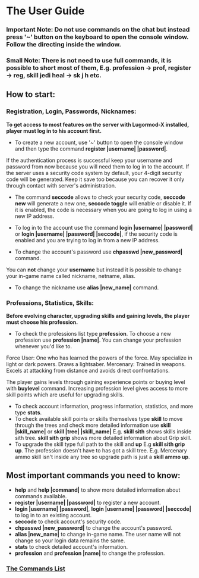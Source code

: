 # The User Guide

### Important Note: Do not use commands on the chat but instead press '~' button on the keyboard to open the console window. Follow the directing inside the window.
### Small Note: There is not need to use full commands, it is possible to short most of them, E.g. profession -> prof, register -> reg, skill jedi heal -> sk j h etc.

## How to start:

### Registration, Login, Passwords, Nicknames:
**To get access to most features on the server with Lugormod-X installed, player must log in to his account first.**

- To create a new account, use '~' button to open the console window and then type the command **register |username| |password|**.

If the authentication process is successful keep your username and password from now because you will need them to log in to the account.
If the server uses a security code system by default, your 4-digit security code will be generated. Keep it save too because you can recover it only through contact with server's administration.
- The command **seccode** allows to check your security code, **seccode new** will generate a new one, **seccode toggle** will enable or disable it. If it is enabled, the code is necessary when you are going to log in using a new IP address.

- To log in to the account use the command **login |username| |password|** or **login |username| |password| |seccode|**, if the security code is enabled and you are trying to log in from a new IP address.

- To change the account's password use **chpasswd |new_password|** command.

You can **not** change your **username** but instead it is possible to change your in-game name called nickname, netname, alias.
- To change the nickname use **alias |new_name|** command.

### Professions, Statistics, Skills:
**Before evolving character, upgrading skills and gaining levels, the player must choose his profession.**

- To check the professions list type **profession**.  To choose a new profession use **profession |name|**. You can change your profession whenever you'd like to.

Force User: One who has learned the powers of the force. May specialize in light or dark powers. Draws a lightsaber. 
Mercenary: Trained in weapons. Excels at attacking from distance and avoids direct confrontations.

The player gains levels through gaining experience points or buying level with **buylevel** command.
Increasing profession level gives access to more skill points which are useful for upgrading skills.

- To check account information, progress information, statistics, and more type **stats**.
- To check available skill points or skills themselves type **skill** to move through the trees and check more detailed information use **skill |skill_name|** or **skill |tree| |skill_name|**
E.g. **skill sith** shows skills inside sith tree. **skill sith grip** shows more detailed information about Grip skill.
- To upgrade the skill type full path to the skill and **up** E.g **skill sith grip up**. 
The profession doesn't have to has got a skill tree. E.g. Mercenary ammo skill isn't inside any tree so upgrade path is just a **skill ammo up**.




## Most important commands you need to know:
- **help** and **help |command|** to show more detailed information about commands available.
- **register |username| |password|** to register a new account.
- **login |username| |password|**, **login |username| |password| |seccode|** to log in to an existing account.
- **seccode** to check account's security code.
- **chpasswd |new_password|** to change the account's password.
- **alias |new_name|** to change in-game name. The user name will not change so your login data remains the same.
- **stats** to check detailed account's information.
- **profession** and **profession |name|** to change the profession.

### [The Commands List](Commands.md)
